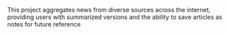 This project aggregates news from diverse sources across the internet, providing users with summarized versions and the ability to save articles as notes for future reference
